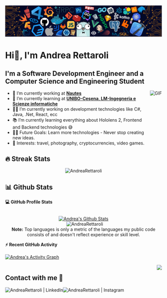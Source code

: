 <p align="center"><img src="https://raw.githubusercontent.com/KevinPatel04/KevinPatel04/master/header.png"></p>

# Hi👋, I'm Andrea Rettaroli
## I'm a Software Development Engineer and a Computer Science and Engineering Student
<img align="right" alt="GIF" height="160px" src="https://media.giphy.com/media/du3J3cXyzhj75IOgvA/giphy.gif" />

<!--
**AndreaRettaroli/AndreaRettaroli** is a ✨ _special_ ✨ repository because its `README.md` (this file) appears on your GitHub profile.

Here are some ideas to get you started:
-->
- 🔭 I’m currently working at **[Nautes](https://www.nautes.com/)**
- 🌱 I’m currently learning at **[UNIBO-Cesena, LM-Ingegneria e Scienze informatiche](https://corsi.unibo.it/magistrale/IngegneriaScienzeInformatiche)**
- 👨‍💻 I’m currently working on development technologies like C#, Java, .Net, React, ecc
- 📚 I’m currently learning everything about Hololens 2, Frontend and Backend technologies 😅
- 💪🏼 Future Goals: Learn more technologies - Never stop creating new ideas.
- 💜 Interests: travel, photography, cryptocurrencies, video games.


## 🔥 Streak Stats
<p align="center"><img src="https://github-readme-streak-stats.herokuapp.com/?user=AndreaRettaroli&theme=algolia" alt="AndreaRettaroli"  /></p>



## 📊 Github Stats 

  <summary><b>💻 GitHub Profile Stats</b></summary>
  <br/>
  <p align="center">
    <a href="https://github.com/anuraghazra/github-readme-stats"><img alt="Andrea's Github Stats" src="https://github-readme-stats.vercel.app/api?username=AndreaRettaroli&show_icons=true&count_private=true&theme=algolia" height="192px"/></a>
<br/>
  &nbsp;
	  <img src="https://github-readme-stats.vercel.app/api/top-langs?username=AndreaRettaroli&show_icons=true&locale=en&layout=compact&theme=algolia" alt="AndreaRettaroli" height="192px"/>
  <br/>
  <b>Note:</b> Top languages is only a metric of the languages my public code consists of and doesn't reflect experience or skill level.
  </p>




  <summary><b>⚡ Recent GitHub Activity</b></summary>
  <br/>
   <a href="https://github.com/AndreaRettaroli"><img alt="Andrea's Activity Graph" src="https://activity-graph.herokuapp.com/graph?username=AndreaRettaroli&custom_title=Andrea's%20Contribution%20Graph&theme=react-dark" /></a>
  <br/>



<br/>


<img align="right" src="http://estruyf-github.azurewebsites.net/api/VisitorHit?user=AndreaRettaroli&repo=AndreaRettaroli&countColorcountColor&countColor=%237B1E7B"/>

## Contact with me 📝


[<img align="left" alt="AndreaRettaroli | LinkedIn" height="30px" src="https://www.flaticon.com/svg/static/icons/svg/725/725337.svg"/>][linkedin]
[<img align="left" alt="AndreaRettaroli | Instagram" height="30px" src="https://image.flaticon.com/icons/svg/725/725278.svg" />][instagram]


<br />


[instagram]: https://www.instagram.com/yugualemxpiuq
[linkedin]: https://www.linkedin.com/in/andrea-rettaroli-343300120/
<!--

- 👯 I’m looking to collaborate on ...
- 🤔 I’m looking for help with ...
- 💬 Ask me about ...
- 📫 How to reach me: ...
- 😄 Pronouns: ...
- ⚡ Fun fact: ...
-->

